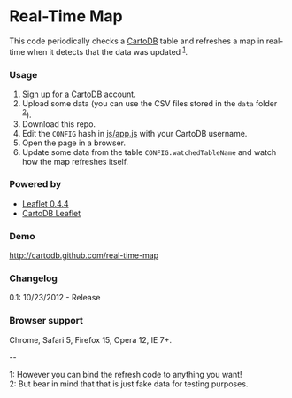 Real-Time Map
=================

This code periodically checks a [CartoDB](http://www.cartodb.com) table and refreshes a map in real-time when it detects that the data was updated <sup><a href="#note-1">1</a></sup>.

### Usage

1. [Sign up for a CartoDB](http://www.cartodb.com/signup) account.
2. Upload some data (you can use the CSV files stored in the ```data``` folder <sup><a href="#note-2">2</a></sup>).
3. Download this repo.
4. Edit the ```CONFIG``` hash in [js/app.js](https://github.com/CartoDB/real-time-map/blob/master/js/app.js#L1) with your CartoDB username.
5. Open the page in a browser.
6. Update some data from the table ```CONFIG.watchedTableName``` and watch how the map refreshes itself.

### Powered by

* [Leaflet 0.4.4](leafletjs.com)
* [CartoDB Leaflet](http://vizzuality.github.com/cartodb-leaflet)

### Demo

http://cartodb.github.com/real-time-map

### Changelog

0.1: 10/23/2012 - Release

### Browser support

Chrome, Safari 5, Firefox 15, Opera 12, IE 7+.

--

<span id="note-1">1</span>: However you can bind the refresh code to anything you want!    
<span id="note-2">2</span>: But bear in mind that that is just fake data for testing purposes.
